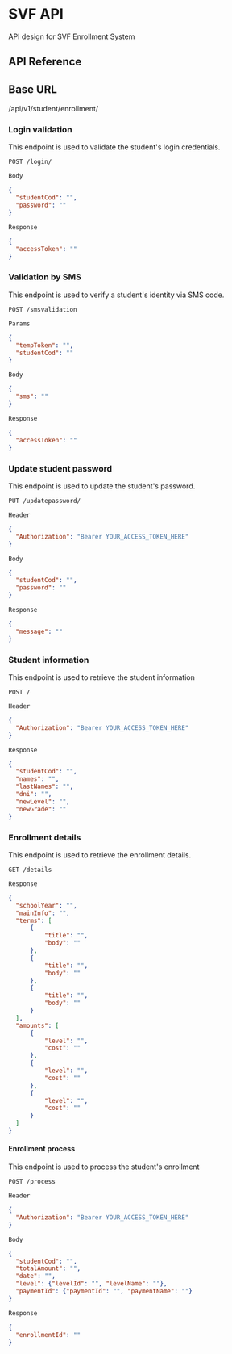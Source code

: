 # SVF API

API design for SVF Enrollment System

## API Reference

## Base URL
/api/v1/student/enrollment/

### Login validation
This endpoint is used to validate the student's login credentials.

```http
POST /login/
```

`Body`
```json
{
  "studentCod": "",
  "password": ""
}
```

`Response`
```json
{
  "accessToken": ""
}
```

### Validation by SMS
This endpoint is used to verify a student's identity via SMS code.

```http
POST /smsvalidation 
```

`Params`
```json
{
  "tempToken": "",
  "studentCod": ""
}
```

`Body`
```json
{
  "sms": ""
}
```

`Response`
```json
{
  "accessToken": ""
}
```

### Update student password
This endpoint is used to update the student's password.

```http
PUT /updatepassword/
```
`Header`
```json
{
  "Authorization": "Bearer YOUR_ACCESS_TOKEN_HERE"
}
```

`Body`
```json
{
  "studentCod": "",
  "password": ""
}
```


`Response`
```json
{
  "message": ""
}
```

### Student information
This endpoint is used to retrieve the student information

```http
POST /
```
`Header`
```json
{
  "Authorization": "Bearer YOUR_ACCESS_TOKEN_HERE"
}
```


`Response`
```json
{
  "studentCod": "",
  "names": "",
  "lastNames": "",
  "dni": "",
  "newLevel": "",
  "newGrade": ""
}
```

### Enrollment details
This endpoint is used to retrieve the enrollment details.

```http
GET /details
```

`Response`
```json
{
  "schoolYear": "",
  "mainInfo": "",
  "terms": [
      {
          "title": "",
          "body": ""
      },
      {
          "title": "",
          "body": ""
      },
      {
          "title": "",
          "body": ""
      }
  ],
  "amounts": [
      {
          "level": "",
          "cost": ""
      },
      {
          "level": "",
          "cost": ""
      },
      {
          "level": "",
          "cost": ""
      }
  ]
}
```
#### Enrollment process
This endpoint is used to process the student's enrollment

```http
POST /process
```

`Header`
```json
{
  "Authorization": "Bearer YOUR_ACCESS_TOKEN_HERE"
}
```

`Body`
```json
{
  "studentCod": "",
  "totalAmount": "",
  "date": "",
  "level": {"levelId": "", "levelName": ""},
  "paymentId": {"paymentId": "", "paymentName": ""}
}
```

`Response`
```json
{
  "enrollmentId": ""
}
```
